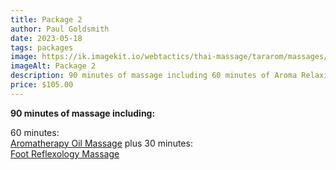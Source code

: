 ```yaml
---
title: Package 2
author: Paul Goldsmith
date: 2023-05-18
tags: packages
image: https://ik.imagekit.io/webtactics/thai-massage/tararom/massages/Wat-Pho-Traditional-Thai-Foot-Reflexology_YkQqntLOw.jpg
imageAlt: Package 2
description: 90 minutes of massage including 60 minutes of Aroma Relaxing Massage  plus 30 minutes of Foot Reflexology Massage.
price: $105.00
---
```


**90 minutes of massage including:**

60 minutes:  
[Aromatherapy Oil Massage](https://tararom-thai.netlify.app/treatments/aromatherapy-oil-massage/) plus
30 minutes:  
[Foot Reflexology Massage ](https://tararom-thai.netlify.app/treatments/foot-reflexology-massage/)